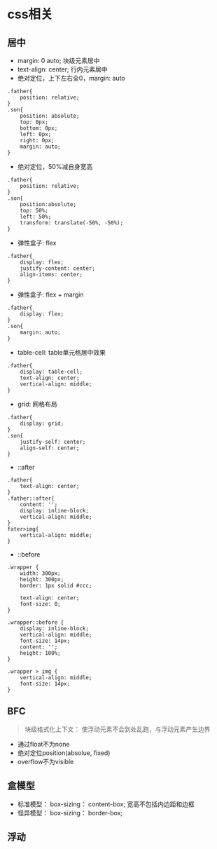 # css相关
## 居中
* margin: 0 auto; 块级元素居中
* text-align: center; 行内元素居中
* 绝对定位，上下左右全0，margin: auto
```
.father{
    position: relative;
}
.son{
    position: absolute;
    top: 0px;
    bottom: 0px;
    left: 0px;
    right: 0px;
    margin: auto;
}
```
* 绝对定位，50%减自身宽高
```
.father{
    position: relative;
}
.son{
    position:absolute;
    top: 50%;
    left: 50%;
    transform: translate(-50%, -50%);
}
```
* 弹性盒子: flex
```
.father{
    display: flex;
    justify-content: center;
    align-items: center;
}
```
* 弹性盒子: flex + margin
```
.father{
    display: flex;
}
.son{
    margin: auto;
}
```
* table-cell: table单元格居中效果

```
.father{
    display: table-cell;
    text-align: center;
    vertical-align: middle;
}
```
* grid: 网格布局

```
.father{
    display: grid;
}
.son{
    justify-self: center;
    align-self: center;
}
```
* ::after
```
.father{
    text-align: center;
}
.father::after{
    content: '';
    display: inline-block;
    vertical-align: middle;
}
fater>img{
    vertical-align: middle;
}
```
* ::before
```
.wrapper {
    width: 300px;
    height: 300px;
    border: 1px solid #ccc;

    text-align: center;
    font-size: 0;
}

.wrapper::before {
    display: inline-block;
    vertical-align: middle;
    font-size: 14px;
    content: '';
    height: 100%;
}

.wrapper > img {
    vertical-align: middle;
    font-size: 14px;
}

```

## BFC
> 块级格式化上下文： 使浮动元素不会到处乱跑，与浮动元素产生边界

* 通过float不为none
* 绝对定位position(absolue, fixed)
* overflow不为visible

## 盒模型

* 标准模型： box-sizing： content-box; 宽高不包括内边距和边框
* 怪异模型： box-sizing： border-box; 

## 浮动


